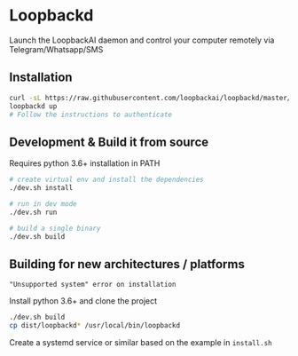 # Loopbackd
Launch the LoopbackAI daemon and control your computer remotely via Telegram/Whatsapp/SMS


## Installation

```bash
curl -sL https://raw.githubusercontent.com/loopbackai/loopbackd/master/install.sh | sudo bash
loopbackd up
# Follow the instructions to authenticate
```

## Development & Build it from source

Requires python 3.6+ installation in PATH

```bash
# create virtual env and install the dependencies
./dev.sh install

# run in dev mode
./dev.sh run

# build a single binary
./dev.sh build
```

## Building for new architectures / platforms

`"Unsupported system" error on installation`

Install python 3.6+ and clone the project

```bash
./dev.sh build
cp dist/loopbackd* /usr/local/bin/loopbackd
```
Create a systemd service or similar based on the example in ```install.sh```